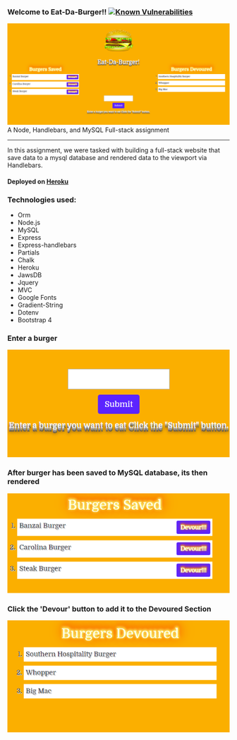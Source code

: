 ### Welcome to Eat-Da-Burger!! [![Known Vulnerabilities](https://snyk.io/test/github/armonkahil/burger/badge.svg?targetFile=package.json)](https://snyk.io/test/github/armonkahil/burger?targetFile=package.json)
![First Image](/public/assets/images/Capture1.PNG)
A Node, Handlebars, and MySQL Full-stack assignment
___
In this assignment, we were tasked with building a full-stack website that save data to a mysql database and rendered data to the viewport via Handlebars.
#### Deployed on [Heroku](https://obscure-meadow-09470.herokuapp.com/)

### Technologies used:
- Orm
- Node.js
- MySQL
- Express
- Express-handlebars
- Partials
- Chalk
- Heroku
- JawsDB
- Jquery
- MVC
- Google Fonts
- Gradient-String
- Dotenv
- Bootstrap 4


### Enter a burger
![Second Image](/public/assets/images/Capture2.PNG)

### After burger has been saved to MySQL database, its then rendered
![Burger Saved Section](/public/assets/images/Capture3.PNG)

### Click the 'Devour' button to add it to the Devoured Section
![Burger Saved Section](/public/assets/images/Capture4.PNG)
